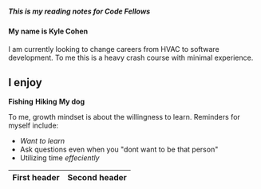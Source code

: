 ##### This is my reading notes for Code Fellows
#### My name is Kyle Cohen
I am currently looking to change careers from HVAC to software development.
To me this is a heavy crash course with minimal experience. 

## I enjoy
**Fishing**
**Hiking**
**My dog**

To me, growth mindset is about the willingness to learn. Reminders for myself include:

- *Want to learn*
- Ask questions even when you "dont want to be that person"
- Utilizing time *effeciently*

First header|Second header
------------|----------

